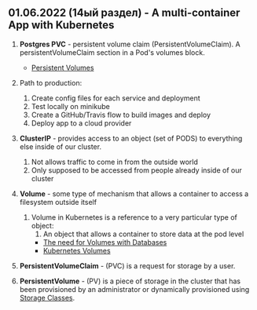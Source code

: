 ## 01.06.2022 (14ый раздел) - A multi-container App with Kubernetes

1. **Postgres PVC** - persistent volume claim (PersistentVolumeClaim). A persistentVolumeClaim section in a Pod's volumes block.

     * [Persistent Volumes](https://kubernetes.io/docs/concepts/storage/persistent-volumes/)

2. Path to production:
   1. Create config files for each service and deployment
   2. Test locally on minikube
   3. Create a GitHub/Travis flow to build images and deploy
   4. Deploy app to a cloud provider

3. **ClusterIP** - provides access to an object (set of PODS) to everything else inside of our cluster.
   1. Not allows traffic to come in from the outside world
   2. Only supposed to be accessed from people already inside of our cluster
   
4. **Volume** - some type of mechanism that allows a container to access a filesystem outside itself
   1. Volume in Kubernetes is a reference to a very particular type of object:
      1. An object that allows a container to store data at the pod level
      * [The need for Volumes with Databases](https://www.udemy.com/course/docker-and-kubernetes-the-complete-guide/learn/lecture/11514746#overview)
      * [Kubernetes Volumes](https://www.udemy.com/course/docker-and-kubernetes-the-complete-guide/learn/lecture/11514748#overview)

5. **PersistentVolumeClaim** - (PVC) is a request for storage by a user.

6. **PersistentVolume** - (PV) is a piece of storage in the cluster that has been provisioned by an administrator or dynamically provisioned using [Storage Classes](https://kubernetes.io/docs/concepts/storage/storage-classes/).
